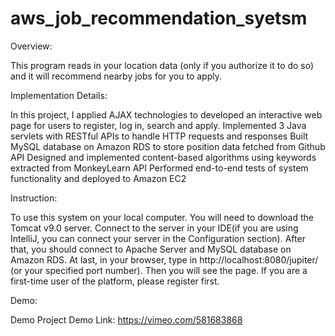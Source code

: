 # aws_job_recommendation_syetsm

Overview:

This program reads in your location data (only if you authorize it to do so) and it will recommend nearby jobs for you to apply.

Implementation Details:

In this project, I applied AJAX technologies to developed an interactive web page for users to register, log in, search and apply. Implemented 3 Java servlets with RESTful APIs to handle HTTP requests and responses Built MySQL database on Amazon RDS to store position data fetched from Github API Designed and implemented content-based algorithms using keywords extracted from MonkeyLearn API Performed end-to-end tests of system functionality and deployed to Amazon EC2

Instruction:

To use this system on your local computer. You will need to download the Tomcat v9.0 server. Connect to the server in your IDE(if you are using IntelliJ, you can connect your server in the Configuration section). After that, you should connect to Apache Server and MySQL database on Amazon RDS. At last, in your browser, type in http://localhost:8080/jupiter/ (or your specified port number). Then you will see the page. If you are a first-time user of the platform, please register first.

Demo:

Demo Project Demo Link: https://vimeo.com/581683868

